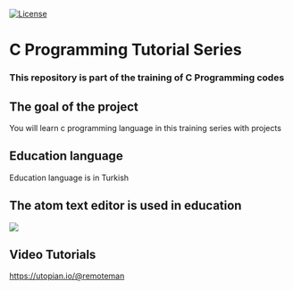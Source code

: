 <p><a href="https://github.com/remoteman/c-programming-education/blob/master/LICENSE" rel="nofollow"><img src="https://camo.githubusercontent.com/3ccf4c50a1576b0dd30b286717451fa56b783512/68747470733a2f2f696d672e736869656c64732e696f2f62616467652f4c6963656e73652d4d49542d79656c6c6f772e737667" alt="License" style="max-width:100%;"></a></p>


# C Programming Tutorial Series

### This repository is part of the training of C Programming codes

## The goal of the project

You will learn c programming language in this training series with projects

## Education language

Education language is in Turkish

## The atom text editor is used in education

<a href="https://hizliresim.com/76Xg4L"><img src="https://i.hizliresim.com/76Xg4L.png"></a>

## Video Tutorials

https://utopian.io/@remoteman
